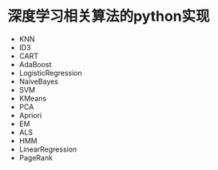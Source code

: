 
# 深度学习相关算法的python实现
- KNN 
- ID3
- CART
- AdaBoost
- LogisticRegression
- NaiveBayes
- SVM
- KMeans
- PCA
- Apriori
- EM
- ALS
- HMM
- LinearRegression
- PageRank
